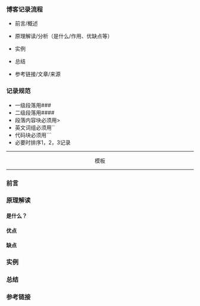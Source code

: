 ### 博客记录流程

- 前言/概述

- 原理解读/分析（是什么/作用、优缺点等）

- 实例

- 总结

- 参考链接/文章/来源

### 记录规范

- 一级段落用###
- 二级段落用####
- 段落内容块必须用>
- 英文词组必须用``
- 代码块必须用```
- 必要时排序1，2，3记录

---

<center>模板</center>

---

### 前言

>

### 原理解读

#### 是什么？

>

#### 优点

>

#### 缺点

>

### 实例

>

### 总结

>

### 参考链接

>